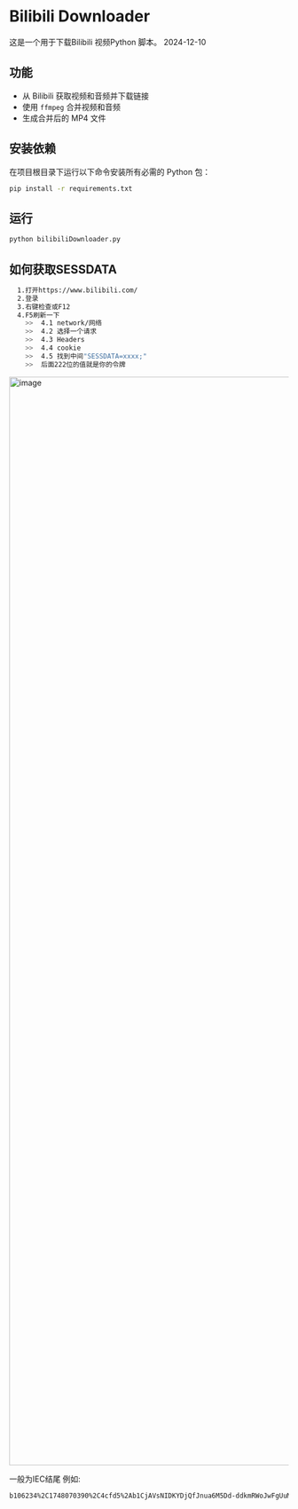 # Bilibili Downloader
这是一个用于下载Bilibili 视频Python 脚本。 2024-12-10

## 功能
- 从 Bilibili 获取视频和音频并下载链接
- 使用 `ffmpeg` 合并视频和音频
- 生成合并后的 MP4 文件

## 安装依赖

在项目根目录下运行以下命令安装所有必需的 Python 包：

```bash
pip install -r requirements.txt
```

## 运行
```bash
python bilibiliDownloader.py
```

## 如何获取SESSDATA
```bash
  1.打开https://www.bilibili.com/
  2.登录
  3.右键检查或F12
  4.F5刷新一下
    >>  4.1 network/网络
    >>  4.2 选择一个请求
    >>  4.3 Headers
    >>  4.4 cookie
    >>  4.5 找到中间"SESSDATA=xxxx;"
    >>  后面222位的值就是你的令牌
```
<img width="1962" alt="image" src="https://github.com/user-attachments/assets/52a4966d-2ced-4d58-8ace-918003c5b0ee">



一般为IEC结尾 例如:
```bash
b106234%2C1748070390%2C4cfd5%2Ab1CjAVsNIDKYDjQfJnua6M5Dd-ddkmRWoJwFgUuM53N3UQ6JegiIK0c-9o0fJQAzBMI3gSVlNGWkJJZjd1a2FtUDVjWnlVVS1NdjhpcmRval96aUdmUi01ZGNvdF8zVUVNMVFuRGJ3a....XNWOFdRaG1oZFdpcnJ2oNS1UbVBoSFZyRVJjSHVnNWRnIIEC(这是假的)
```




